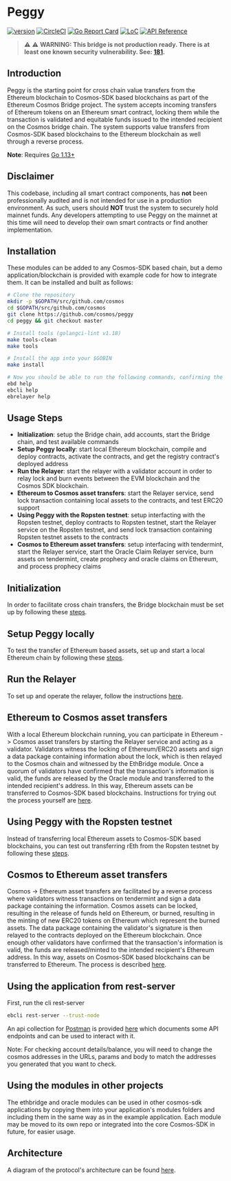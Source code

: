 # Peggy

[![version](https://img.shields.io/github/tag/cosmos/peggy.svg)](https://github.com/cosmos/peggy/releases/latest)
[![CircleCI](https://circleci.com/gh/cosmos/peggy/tree/master.svg?style=svg)](https://circleci.com/gh/cosmos/peggy/tree/master)
[![Go Report Card](https://goreportcard.com/badge/github.com/cosmos/peggy)](https://goreportcard.com/report/github.com/cosmos/peggy)
[![LoC](https://tokei.rs/b1/github/cosmos/peggy)](https://github.com/cosmos/peggy)
[![API Reference](https://godoc.org/github.com/cosmos/peggy?status.svg)](https://godoc.org/github.com/cosmos/peggy)

> :warning: :warning: **WARNING: This bridge is not production ready. There is at least one known security vulnerability. See: [181](https://github.com/cosmos/peggy/issues/181).**


## Introduction

Peggy is the starting point for cross chain value transfers from the Ethereum blockchain to Cosmos-SDK based blockchains as part of the Ethereum Cosmos Bridge project. The system accepts incoming transfers of Ethereum tokens on an Ethereum smart contract, locking them while the transaction is validated and equitable funds issued to the intended recipient on the Cosmos bridge chain. The system supports value transfers from Cosmos-SDK based blockchains to the Ethereum blockchain as well through a reverse process.

**Note**: Requires [Go 1.13+](https://golang.org/dl/)

## Disclaimer

This codebase, including all smart contract components, has **not** been professionally audited and is not intended for use in a production environment. As such, users should **NOT** trust the system to securely hold mainnet funds. Any developers attempting to use Peggy on the mainnet at this time will need to develop their own smart contracts or find another implementation.

## Installation

These modules can be added to any Cosmos-SDK based chain, but a demo application/blockchain is provided with example code for how to integrate them. It can be installed and built as follows:

```bash
# Clone the repository
mkdir -p $GOPATH/src/github.com/cosmos
cd $GOPATH/src/github.com/cosmos
git clone https://github.com/cosmos/peggy
cd peggy && git checkout master

# Install tools (golangci-lint v1.18)
make tools-clean
make tools

# Install the app into your $GOBIN
make install

# Now you should be able to run the following commands, confirming the build is successful:
ebd help
ebcli help
ebrelayer help
```

## Usage Steps

- **Initialization**: setup the Bridge chain, add accounts, start the Bridge chain, and test available commands
- **Setup Peggy locally**: start local Ethereum blockchain, compile and deploy contracts, activate the contracts, and get the registry contract's deployed address 
- **Run the Relayer**: start the relayer with a validator account in order to relay lock and burn events between the EVM blockchain and the Cosmos SDK blockchain.
- **Ethereum to Cosmos asset transfers**: start the Relayer service, send lock transaction containing local assets to the contracts, and test ERC20 support
- **Using Peggy with the Ropsten testnet**: setup interfacting with the Ropsten testnet, deploy contracts to Ropsten testnet, start the Relayer service on the Ropsten testnet, and send lock transaction containing Ropsten testnet assets to the contracts
- **Cosmos to Ethereum asset transfers**: setup interfacing with tendermint, start the Relayer service, start the Oracle Claim Relayer service, burn assets on tendermint, create prophecy and oracle claims on Ethereum, and process prophecy claims 

## Initialization

In order to facilitate cross chain transfers, the Bridge blockchain must be set up by following these [steps](./docs/setup-bridge-chain.md).

## Setup Peggy locally

To test the transfer of Ethereum based assets, set up and start a local Ethereum chain by following these [steps](./docs/setup-eth-local.md).

## Run the Relayer
To set up and operate the relayer, follow the instructions [here](./setup-relayer.md).

## Ethereum to Cosmos asset transfers

With a local Ethereum blockchain running, you can participate in Ethereum -> Cosmos asset transfers by starting the Relayer service and acting as a validator. Validators witness the locking of Ethereum/ERC20 assets and sign a data package containing information about the lock, which is then relayed to the Cosmos chain and witnessed by the EthBridge module. Once a quorum of validators have confirmed that the transaction's information is valid, the funds are released by the Oracle module and transferred to the intended recipient's address. In this way, Ethereum assets can be transferred to Cosmos-SDK based blockchains. Instructions for trying out the process yourself are [here](./docs/ethereum-to-cosmos.md).

## Using Peggy with the Ropsten testnet

Instead of transferring local Ethereum assets to Cosmos-SDK based blockchains, you can test out transferring rEth from the Ropsten testnet by following these [steps](./docs/setup-eth-ropsten.md).

## Cosmos to Ethereum asset transfers

Cosmos -> Ethereum asset transfers are facilitated by a reverse process where validators witness transactions on tendermint and sign a data package containing the information. Cosmos assets can be locked, resulting in the release of funds held on Ethereum, or burned, resulting in the minting of new ERC20 tokens on Ethereum which represent the burned assets. The data package containing the validator's signature is then relayed to the contracts deployed on the Ethereum blockchain. Once enough other validators have confirmed that the transaction's information is valid, the funds are released/minted to the intended recipient's Ethereum address. In this way, assets on  Cosmos-SDK based blockchains can be transferred to Ethereum. The process is described [here](./docs/cosmos-to-ethereum.md). 

## Using the application from rest-server

First, run the cli rest-server

```bash
ebcli rest-server --trust-node
```

An api collection for [Postman](https://www.getpostman.com/) is provided [here](./docs/peggy.postman_collection.json) which documents some API endpoints and can be used to interact with it.

Note: For checking account details/balance, you will need to change the cosmos addresses in the URLs, params and body to match the addresses you generated that you want to check.


## Using the modules in other projects

The ethbridge and oracle modules can be used in other cosmos-sdk applications by copying them into your application's modules folders and including them in the same way as in the example application. Each module may be moved to its own repo or integrated into the core Cosmos-SDK in future, for easier usage.

## Architecture

A diagram of the protocol's architecture can be found [here](./docs/architecture.md).
